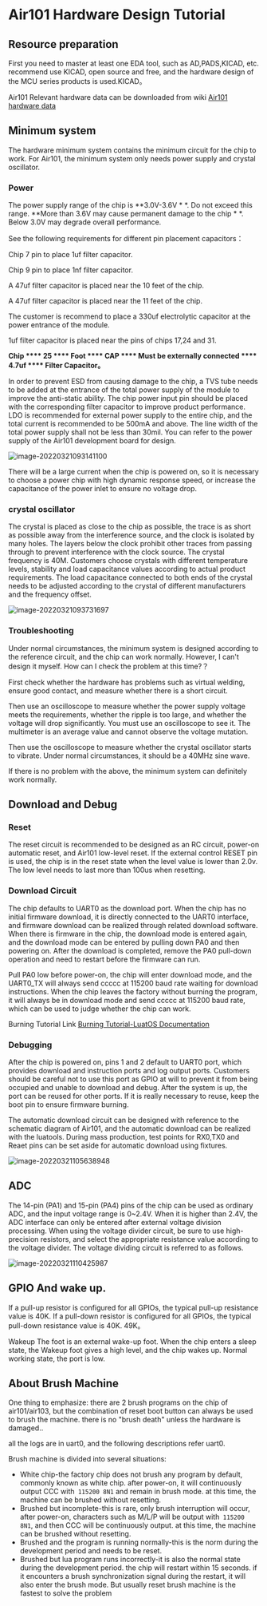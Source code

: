 # Air101 Hardware Design Tutorial

## Resource preparation

First you need to master at least one EDA tool, such as AD,PADS,KICAD, etc. recommend use KICAD, open source and free, and the hardware design of the MCU series products is used.KICAD。

Air101 Relevant hardware data can be downloaded from wiki [Air101 hardware data](https://wiki.luatos.org/chips/air101/hardware.html)

## Minimum system

The hardware minimum system contains the minimum circuit for the chip to work. For Air101, the minimum system only needs power supply and crystal oscillator.

### Power

The power supply range of the chip is **3.0V-3.6V * *. Do not exceed this range. **More than 3.6V may cause permanent damage to the chip * *. Below 3.0V may degrade overall performance.

See the following requirements for different pin placement capacitors：

Chip 7 pin to place 1uf filter capacitor.

Chip 9 pin to place 1nf filter capacitor.

A 47uf filter capacitor is placed near the 10 feet of the chip.

A 47uf filter capacitor is placed near the 11 feet of the chip.

The customer is recommend to place a 330uf electrolytic capacitor at the power entrance of the module.

1uf filter capacitor is placed near the pins of chips 17,24 and 31.

**Chip **** 25 **** Foot **** CAP **** Must be externally connected **** 4.7uf **** Filter Capacitor。**

In order to prevent ESD from causing damage to the chip, a TVS tube needs to be added at the entrance of the total power supply of the module to improve the anti-static ability. The chip power input pin should be placed with the corresponding filter capacitor to improve product performance. LDO is recommended for external power supply to the entire chip, and the total current is recommended to be 500mA and above. The line width of the total power supply shall not be less than 30mil. You can refer to the power supply of the Air101 development board for design.

![image-20220321093141100](img/image-20220321093141100.png)

There will be a large current when the chip is powered on, so it is necessary to choose a power chip with high dynamic response speed, or increase the capacitance of the power inlet to ensure no voltage drop.

### crystal oscillator

The crystal is placed as close to the chip as possible, the trace is as short as possible away from the interference source, and the clock is isolated by many holes. The layers below the clock prohibit other traces from passing through to prevent interference with the clock source. The crystal frequency is 40M. Customers choose crystals with different temperature levels, stability and load capacitance values according to actual product requirements. The load capacitance connected to both ends of the crystal needs to be adjusted according to the crystal of different manufacturers and the frequency offset.

![image-20220321093731697](img/image-20220321093731697.png)

### Troubleshooting

Under normal circumstances, the minimum system is designed according to the reference circuit, and the chip can work normally. However, I can't design it myself. How can I check the problem at this time?？

First check whether the hardware has problems such as virtual welding, ensure good contact, and measure whether there is a short circuit.

Then use an oscilloscope to measure whether the power supply voltage meets the requirements, whether the ripple is too large, and whether the voltage will drop significantly. You must use an oscilloscope to see it. The multimeter is an average value and cannot observe the voltage mutation.

Then use the oscilloscope to measure whether the crystal oscillator starts to vibrate. Under normal circumstances, it should be a 40MHz sine wave.

If there is no problem with the above, the minimum system can definitely work normally.

## Download and Debug

### Reset

The reset circuit is recommended to be designed as an RC circuit, power-on automatic reset, and Air101 low-level reset. If the external control RESET pin is used, the chip is in the reset state when the level value is lower than 2.0v. The low level needs to last more than 100us when resetting.

### Download Circuit

The chip defaults to UART0 as the download port. When the chip has no initial firmware download, it is directly connected to the UART0 interface, and firmware download can be realized through related download software. When there is firmware in the chip, the download mode is entered again, and the download mode can be entered by pulling down PA0 and then powering on. After the download is completed, remove the PA0 pull-down operation and need to restart before the firmware can run.

Pull PA0 low before power-on, the chip will enter download mode, and the UART0_TX will always send ccccc at 115200 baud rate waiting for download instructions. When the chip leaves the factory without burning the program, it will always be in download mode and send ccccc at 115200 baud rate, which can be used to judge whether the chip can work.

Burning Tutorial Link [Burning Tutorial-LuatOS Documentation](https://wiki.luatos.org/boardGuide/flash.html)

### Debugging

After the chip is powered on, pins 1 and 2 default to UART0 port, which provides download and instruction ports and log output ports. Customers should be careful not to use this port as GPIO at will to prevent it from being occupied and unable to download and debug. After the system is up, the port can be reused for other ports. If it is really necessary to reuse, keep the boot pin to ensure firmware burning.

The automatic download circuit can be designed with reference to the schematic diagram of Air101, and the automatic download can be realized with the luatools. During mass production, test points for RX0,TX0 and Reaet pins can be set aside for automatic download using fixtures.

![image-20220321105638948](img/image-20220321105638948.png)


## ADC

The 14-pin (PA1) and 15-pin (PA4) pins of the chip can be used as ordinary ADC, and the input voltage range is 0~2.4V. When it is higher than 2.4V, the ADC interface can only be entered after external voltage division processing. When using the voltage divider circuit, be sure to use high-precision resistors, and select the appropriate resistance value according to the voltage divider. The voltage dividing circuit is referred to as follows.

![image-20220321110425987](img/image-20220321110425987.png)

## GPIO And wake up.

If a pull-up resistor is configured for all GPIOs, the typical pull-up resistance value is 40K. If a pull-down resistor is configured for all GPIOs, the typical pull-down resistance value is 40K.  49K。

Wakeup The foot is an external wake-up foot. When the chip enters a sleep state, the Wakeup foot gives a high level, and the chip wakes up. Normal working state, the port is low.

## About Brush Machine

One thing to emphasize: there are 2 brush programs on the chip of air101/air103, but the combination of reset boot button can always be used to brush the machine. there is no "brush death" unless the hardware is damaged..

all the logs are in uart0, and the following descriptions refer uart0.

Brush machine is divided into several situations:

* White chip-the factory chip does not brush any program by default, commonly known as white chip. after power-on, it will continuously output CCC with` 115200 8N1` and remain in brush mode. at this time, the machine can be brushed without resetting.
* Brushed but incomplete-this is rare, only brush interruption will occur, after power-on, characters such as M/L/P will be output with` 115200 8N1`, and then CCC will be continuously output. at this time, the machine can be brushed without resetting.
* Brushed and the program is running normally-this is the norm during the development period and needs to be reset.
* Brushed but lua program runs incorrectly-it is also the normal state during the development period. the chip will restart within 15 seconds. if it encounters a brush synchronization signal during the restart, it will also enter the brush mode. But usually reset brush machine is the fastest to solve the problem
